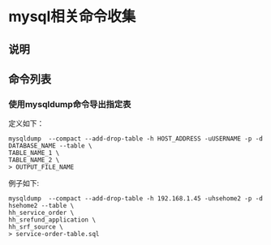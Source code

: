 # mysql相关命令收集

## 说明

## 命令列表

### 使用mysqldump命令导出指定表
定义如下：
```linux
mysqldump  --compact --add-drop-table -h HOST_ADDRESS -uUSERNAME -p -d DATABASE_NAME --table \
TABLE_NAME_1 \
TABLE_NAME_2 \
> OUTPUT_FILE_NAME
```

例子如下:

```linux
mysqldump  --compact --add-drop-table -h 192.168.1.45 -uhsehome2 -p -d hsehome2 --table \
hh_service_order \
hh_srefund_application \
hh_srf_source \
> service-order-table.sql
```
